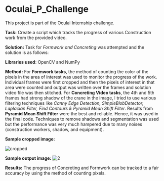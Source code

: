 # **Oculai_P_Challenge**
This project is part of the Oculai Internship challenge.

**Task:** Create a script which tracks the progress of various Construction work from the provided video.

**Solution:** Task for *Formwork and Concreting* was attempted and the solution is as follows:

**Libraries used:** OpenCV and NumPy

**Method:** For **Formwork tasks**, the method of counting the color of the pixels in the area of interest was used to monitor the progress of the work.
            Individual frames were first cropped and then the pixels of interest in that area were counted and output was written over the frames and solution video             file was then stitched.
            For **Concreting Video tasks**, the 4th and 5th frames had strong shadow of the crane in the image, I tried to use various filtering techniques like *Canny Edge Detection, SimpleBlobDetector, Laplacian Filter, Find Contours & Pyramid Mean Shift Filter*. Results from **Pyramid Mean Shift Filter** were the best               and reliable. Hence, it was used in the final code. Techniques to remove shadows and segmentation was used but the performance was very much hampered due to many noises (construction workers, shadow, and equipment).
             
**Sample cropped image:**

![cropped](https://user-images.githubusercontent.com/25361247/127643946-23847ae9-4f08-4238-a893-2ec32e02a7e8.jpg)

**Sample output image:** ![2](https://user-images.githubusercontent.com/25361247/127644104-bfce6aa4-a3f7-4186-b918-9e132ba4e836.jpg)

**Results:** The progress of Concreting and Formwork can be tracked to a fair accuracy by using the method of counting pixels.
